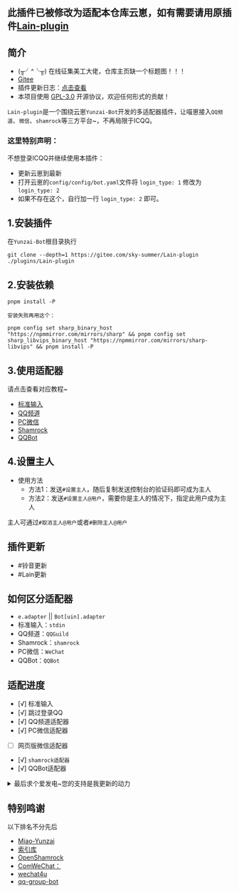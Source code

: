 ## 此插件已被修改为适配本仓库云崽，如有需要请用原插件[Lain-plugin](https://gitee.com/Zyy955/Lain-plugin)

## 简介
- (╥╯^╰╥) 在线征集美工大佬，仓库主页缺一个标题图！！！
- [Gitee](https://gitee.com/sky-summer/Lain-plugin)
- 插件更新日志：[点击查看](./CHANGELOG.md)
- 本项目使用 [GPL-3.0](./LICENSE) 开源协议，欢迎任何形式的贡献！

`Lain-plugin`是一个围绕云崽`Yunzai-Bot`开发的多适配器插件，让喵崽接入`QQ频道`、`微信`、`shamrock`等三方平台~，不再局限于ICQQ。

### 这里特别声明：

不想登录ICQQ并继续使用本插件：

- 更新云崽到最新
- 打开云崽的`config/config/bot.yaml`文件将 `login_type: 1` 修改为 `login_type: 2`
- 如果不存在这个，自行加一行  `login_type: 2` 即可。

## 1.安装插件

在`Yunzai-Bot`根目录执行

```
git clone --depth=1 https://gitee.com/sky-summer/Lain-plugin ./plugins/Lain-plugin
```

## 2.安装依赖

```
pnpm install -P
```

`安装失败再用这个：`
```
pnpm config set sharp_binary_host "https://npmmirror.com/mirrors/sharp" && pnpm config set sharp_libvips_binary_host "https://npmmirror.com/mirrors/sharp-libvips" && pnpm install -P
```

## 3.使用适配器

请点击查看对应教程~

- [标准输入](./docs/stdin.md)
- [QQ频道](./docs/QQGuild.md)
- [PC微信](./docs/WeChat.md)
- [Shamrock](./docs/Shamrock.md)
- [QQBot](./docs/QQBot.md)

## 4.设置主人

- 使用方法
  - 方法1：发送`#设置主人`，随后复制发送控制台的验证码即可成为主人
  - 方法2：发送`#设置主人@用户`，需要你是主人的情况下，指定此用户成为主人

主人可通过`#取消主人@用户`或者`#删除主人@用户`

## 插件更新

- #铃音更新
- #Lain更新

## 如何区分适配器

- `e.adapter` || `Bot[uin].adapter`
- 标准输入：`stdin`
- QQ频道：`QQGuild`
- Shamrock：`shamrock`
- PC微信：`WeChat`
- QQBot：`QQBot`

## 适配进度
- [√] 标准输入
- [√] 跳过登录QQ
- [√] QQ频道适配器
- [√] PC微信适配器
- [ ] 网页版微信适配器
- [√] `shamrock适配器`
- [√] QQBot适配器

<details><summary>最后求个爱发电~您的支持是我更新的动力</summary>

![爱发电](https://cdn.jsdelivr.net/gh/Zyy955/imgs/img/202308271209508.jpeg)

</details>

## 特别鸣谢

以下排名不分先后

- [Miao-Yunzai](https://github.com/yoimiya-kokomi/Miao-Yunzai)
- [索引库](https://github.com/yhArcadia/Yunzai-Bot-plugins-index)
- [OpenShamrock](https://github.com/whitechi73/OpenShamrock)
- [ComWeChat：](https://github.com/JustUndertaker/ComWeChatBotClient)
- [wechat4u](https://github.com/nodeWechat/wechat4u/blob/master/run-core.js)
- [qq-group-bot](https://github.com/lc-cn/qq-group-bot)